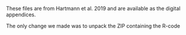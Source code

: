 These files are from Hartmann et al. 2019 and are available as the digital appendices.

The only change we made was to unpack the ZIP containing the R-code